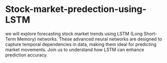 # Stock-market-predection-using-LSTM
we will explore forecasting stock market trends using LSTM (Long Short-Term Memory) networks. These advanced neural networks are designed to capture temporal dependencies in data, making them ideal for predicting market movements. Join us to understand how LSTM can enhance prediction accuracy.
